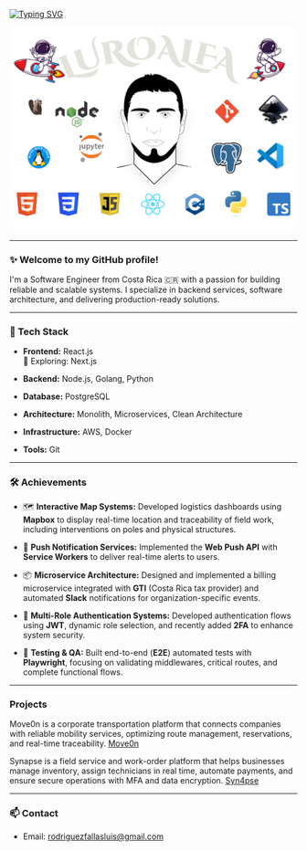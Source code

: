 <a href="https://git.io/typing-svg"><img src="https://readme-typing-svg.demolab.com?font=Fira+Code&weight=900&duration=2500&pause=100&color=FFFFFF&multiline=true&width=435&height=100&lines=Hi+there%2C%F0%9F%91%8B;My+name+is%3A;Luis+Alfonso+Rodr%C3%ADguez+Fallas" alt="Typing SVG" /></a>

![Image](https://github.com/luroalfa/perfil/blob/main/bitmap.png)

---

### ✨ Welcome to my GitHub profile!

I'm a Software Engineer from Costa Rica 🇨🇷 with a passion for building reliable and scalable systems. I specialize in backend services, software architecture, and delivering production-ready solutions.

---

### 🚀 Tech Stack

- **Frontend:** React.js  
  🧪 Exploring: Next.js

- **Backend:** Node.js, Golang, Python

- **Database:** PostgreSQL

- **Architecture:** Monolith, Microservices, Clean Architecture

- **Infrastructure:** AWS, Docker

- **Tools:** Git

---

### 🛠 Achievements

- 🗺️ **Interactive Map Systems:** Developed logistics dashboards using **Mapbox** to display real-time location and traceability of field work, including interventions on poles and physical structures.

- 🔔 **Push Notification Services:** Implemented the **Web Push API** with **Service Workers** to deliver real-time alerts to users.

- 📦 **Microservice Architecture:** Designed and implemented a billing microservice integrated with **GTI** (Costa Rica tax provider) and automated **Slack** notifications for organization-specific events.

- 🔐 **Multi-Role Authentication Systems:** Developed authentication flows using **JWT**, dynamic role selection, and recently added **2FA** to enhance system security.

- 🧪 **Testing & QA:** Built end-to-end (**E2E**) automated tests with **Playwright**, focusing on validating middlewares, critical routes, and complete functional flows.

---
### Projects

Move0n is a corporate transportation platform that connects companies with reliable mobility services, optimizing route management, reservations, and real-time traceability.
<a href="https://www.move0n.com/">Move0n</a>

Synapse is a field service and work-order platform that helps businesses manage inventory, assign technicians in real time, automate payments, and ensure secure operations with MFA and data encryption.
<a href="https://www.syn4pse.com/">Syn4pse</a>

---

### 📫 Contact

- Email: [rodriguezfallasluis@gmail.com](mailto:rodriguezfallasluis@gmail.com)
